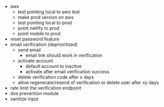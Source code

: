 - aws
  - test pointing local to aws test
  - make prod version on aws
  - test pointing local to prod
  - point netlify to prod
  - point mobile to prod
- reset password feature
- email verification (deprioritized)
  - send email
    - email link should work in verification
  - activate account
    - default account to inactive
    - activate after email verification success
  - delete verification code after x days
  - allow regenerate/resend of verification or delete user after xy days
- rate limit the verification endpoint
- dos prevention module
- sanitize input